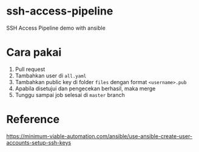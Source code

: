 # ssh-access-pipeline
SSH Access Pipeline demo with ansible

# Cara pakai

1. Pull request
2. Tambahkan user di `all.yaml`
3. Tambahkan public key di folder `files` dengan format `<username>.pub`
4. Apabila disetujui dan pengecekan berhasil, maka merge
5. Tunggu sampai job selesai di `master` branch

# Reference

https://minimum-viable-automation.com/ansible/use-ansible-create-user-accounts-setup-ssh-keys